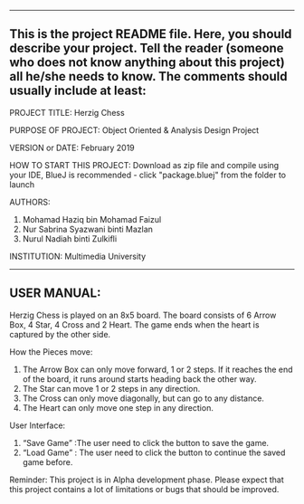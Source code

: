 ------------------------------------------------------------------------
This is the project README file. Here, you should describe your project.
Tell the reader (someone who does not know anything about this project)
all he/she needs to know. The comments should usually include at least:
------------------------------------------------------------------------

PROJECT TITLE: 
Herzig Chess 

PURPOSE OF PROJECT: 
Object Oriented & Analysis Design Project

VERSION or DATE: 
February 2019

HOW TO START THIS PROJECT: 
Download as zip file and compile using your IDE, 
BlueJ is recommended - click "package.bluej" from the folder to launch

AUTHORS: 
1. Mohamad Haziq bin Mohamad Faizul 
2. Nur Sabrina Syazwani binti Mazlan 
3. Nurul Nadiah binti Zulkifli 

INSTITUTION: 
Multimedia University

--------------------------------------------------------------------------
USER MANUAL:
--------------------------------------------------------------------------

Herzig Chess is played on an 8x5 board. The board consists of 6 Arrow Box, 4 Star, 4 Cross and 2 Heart. The game ends when the heart is captured by the other side.

How the Pieces move:
1. The Arrow Box can only move forward, 1 or 2 steps. If it reaches the end of the board, it runs around starts heading back the other way. 
2. The Star can move 1 or 2 steps in any direction.
3. The Cross can only move diagonally, but can go to any distance. 
4. The Heart can only move one step in any direction. 

User Interface:
1. “Save Game” :The user need to click the button to save the game.
2. “Load Game” : The user need to click the button to continue the saved game before.

Reminder: This project is in Alpha development phase. Please expect that this project contains a lot of limitations or bugs that should be improved.
